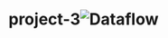 # project-3![Dataflow](https://github.com/anastasiaskr2000/project-3/assets/64810113/d2877b0b-a314-40f2-915c-756c4ff74557)

